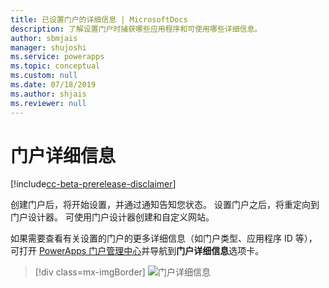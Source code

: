 ```yaml
---
title: 已设置门户的详细信息 | MicrosoftDocs
description: 了解设置门户时捕获哪些应用程序和可使用哪些详细信息。
author: sbmjais
manager: shujoshi
ms.service: powerapps
ms.topic: conceptual
ms.custom: null
ms.date: 07/18/2019
ms.author: shjais
ms.reviewer: null
---
```


# <a name="portal-details"></a>门户详细信息

[!include[cc-beta-prerelease-disclaimer](../../../includes/cc-beta-prerelease-disclaimer.md)]

创建门户后，将开始设置，并通过通知告知您状态。 设置门户之后，将重定向到门户设计器。 可使用门户设计器创建和自定义网站。

如果需要查看有关设置的门户的更多详细信息（如门户类型、应用程序 ID 等），可打开 [PowerApps 门户管理中心](admin-overview.md)并导航到**门户详细信息**选项卡。

> [!div class=mx-imgBorder]
> ![门户详细信息](../media/portal-details-admin.png "门户详细信息")